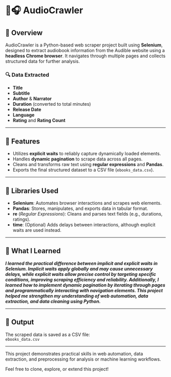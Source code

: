 # 📘🎧 AudioCrawler

## 📌 Overview
AudioCrawler is a Python-based web scraper project built using **Selenium**, designed to extract audiobook information from the Audible website using a **headless Chrome browser**. It navigates through multiple pages and collects structured data for further analysis.

### 🔍 Data Extracted
- **Title**
- **Subtitle**
- **Author** & **Narrator**
- **Duration** (converted to total minutes)
- **Release Date**
- **Language**
- **Rating** and **Rating Count**

---

## 🚀 Features
- Utilizes **explicit waits** to reliably capture dynamically loaded elements.
- Handles **dynamic pagination** to scrape data across all pages.
- Cleans and transforms raw text using **regular expressions** and **Pandas**.
- Exports the final structured dataset to a CSV file (`ebooks_data.csv`).

---

## 🧰 Libraries Used
- **Selenium**: Automates browser interactions and scrapes web elements.
- **Pandas**: Stores, manipulates, and exports data in tabular format.
- **re** (*Regular Expressions*): Cleans and parses text fields (e.g., durations, ratings).
- **time**: (Optional) Adds delays between interactions, although explicit waits are used instead.

---

## 🧠 What I Learned
***I learned the practical difference between **implicit** and **explicit waits** in Selenium. Implicit waits apply globally and may cause unnecessary delays, while explicit waits allow precise control by targeting specific conditions, improving scraping efficiency and reliability. Additionally, I learned how to implement **dynamic pagination** by iterating through pages and programmatically interacting with navigation elements. This project helped me strengthen my understanding of web automation, data extraction, and data cleaning using Python.***

---

## 📁 Output
The scraped data is saved as a CSV file:  
`ebooks_data.csv`

---
This project demonstrates practical skills in web automation, data extraction, and preprocessing for analysis or machine learning workflows.<br>


Feel free to clone, explore, or extend this project!
